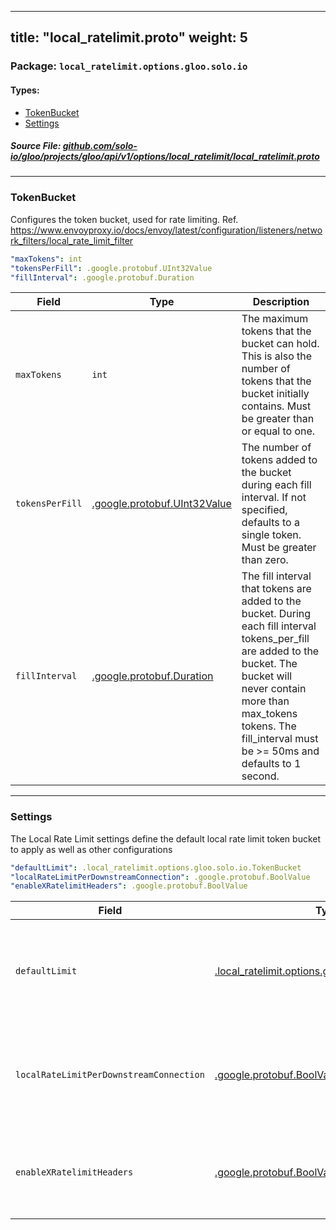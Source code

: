
---
title: "local_ratelimit.proto"
weight: 5
---

<!-- Code generated by solo-kit. DO NOT EDIT. -->


### Package: `local_ratelimit.options.gloo.solo.io` 
#### Types:


- [TokenBucket](#tokenbucket)
- [Settings](#settings)
  



##### Source File: [github.com/solo-io/gloo/projects/gloo/api/v1/options/local_ratelimit/local_ratelimit.proto](https://github.com/solo-io/gloo/blob/main/projects/gloo/api/v1/options/local_ratelimit/local_ratelimit.proto)





---
### TokenBucket

 
Configures the token bucket, used for rate limiting.
Ref. https://www.envoyproxy.io/docs/envoy/latest/configuration/listeners/network_filters/local_rate_limit_filter

```yaml
"maxTokens": int
"tokensPerFill": .google.protobuf.UInt32Value
"fillInterval": .google.protobuf.Duration

```

| Field | Type | Description |
| ----- | ---- | ----------- | 
| `maxTokens` | `int` | The maximum tokens that the bucket can hold. This is also the number of tokens that the bucket initially contains. Must be greater than or equal to one. |
| `tokensPerFill` | [.google.protobuf.UInt32Value](https://developers.google.com/protocol-buffers/docs/reference/csharp/class/google/protobuf/well-known-types/u-int-32-value) | The number of tokens added to the bucket during each fill interval. If not specified, defaults to a single token. Must be greater than zero. |
| `fillInterval` | [.google.protobuf.Duration](https://developers.google.com/protocol-buffers/docs/reference/csharp/class/google/protobuf/well-known-types/duration) | The fill interval that tokens are added to the bucket. During each fill interval tokens_per_fill are added to the bucket. The bucket will never contain more than max_tokens tokens. The fill_interval must be >= 50ms and defaults to 1 second. |




---
### Settings

 
The Local Rate Limit settings define the default local rate limit token bucket to apply as well as other configurations

```yaml
"defaultLimit": .local_ratelimit.options.gloo.solo.io.TokenBucket
"localRateLimitPerDownstreamConnection": .google.protobuf.BoolValue
"enableXRatelimitHeaders": .google.protobuf.BoolValue

```

| Field | Type | Description |
| ----- | ---- | ----------- | 
| `defaultLimit` | [.local_ratelimit.options.gloo.solo.io.TokenBucket](../local_ratelimit.proto.sk/#tokenbucket) | The token bucket configuration to use for rate limiting requests. These options provide the ability to locally rate limit the connections in envoy. Each request processed by the filter consumes a single token. If the token is available, the request will be allowed. If no tokens are available, the request will receive the configured rate limit status. This default limit can be overridden in the vHost or route options.localRatelimit. |
| `localRateLimitPerDownstreamConnection` | [.google.protobuf.BoolValue](https://developers.google.com/protocol-buffers/docs/reference/csharp/class/google/protobuf/well-known-types/bool-value) | Specifies the scope of the rate limiter’s token bucket. If set to false, the token bucket is shared across all worker threads, thus the rate limits are applied per Envoy process. If set to true, a token bucket is allocated for each connection, thus the rate limits are applied per connection thereby allowing one to rate limit requests on a per connection basis. This setting applies to all token buckets in the vHost and route as well. Defaults to false. |
| `enableXRatelimitHeaders` | [.google.protobuf.BoolValue](https://developers.google.com/protocol-buffers/docs/reference/csharp/class/google/protobuf/well-known-types/bool-value) | Set this to true to return Envoy's X-RateLimit headers to the downstream. reference docs here: https://www.envoyproxy.io/docs/envoy/latest/api-v3/extensions/common/ratelimit/v3/ratelimit.proto#envoy-v3-api-enum-extensions-common-ratelimit-v3-xratelimitheadersrfcversion This setting applies at the vHost and route local rate limit as well Defaults to false. |





<!-- Start of HubSpot Embed Code -->
<script type="text/javascript" id="hs-script-loader" async defer src="//js.hs-scripts.com/5130874.js"></script>
<!-- End of HubSpot Embed Code -->
